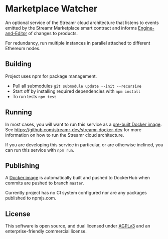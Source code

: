 # Marketplace Watcher
An optional service of the Streamr cloud architecture that listens to events emitted by the Streamr Marketplace smart
contract and informs [Engine-and-Editor](https://github.com/streamr-dev/engine-and-editor) of changes to products.

For redundancy, run multiple instances in parallel attached to different Ethereum nodes.

## Building
Project uses npm for package management.

- Pull all submodules `git submodule update --init --recursive`
- Start off by installing required dependencies with `npm install`
- To run tests `npm test`

## Running
In most cases, you will want to run this service as a [pre-built Docker image](https://hub.docker.com/r/streamr/data-api/).
See https://github.com/streamr-dev/streamr-docker-dev for more information on how to run the Streamr cloud architecture.

If you are developing this service in particular, or are otherwise inclined, you can run this service with `npm run`.

## Publishing
A [Docker image](https://hub.docker.com/r/streamr/data-api/) is automatically built and pushed to DockerHub when commits
are pushed to branch `master`.

Currently project has no CI system configured nor are any packages published to npmjs.com.

## License

This software is open source, and dual licensed under [AGPLv3](https://www.gnu.org/licenses/agpl.html) and an enterprise-friendly commercial license.